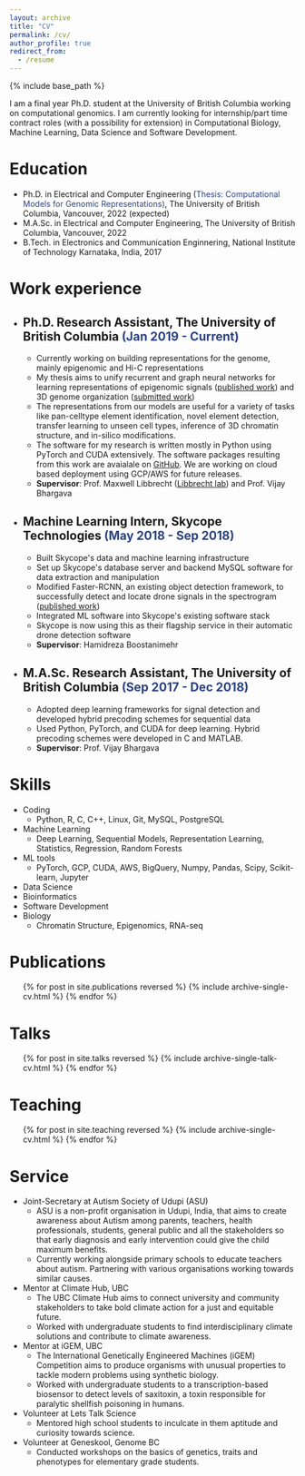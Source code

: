 ```yaml
---
layout: archive
title: "CV"
permalink: /cv/
author_profile: true
redirect_from:
  - /resume
---
```


{% include base_path %}

I am a final year Ph.D. student at the University of British Columbia working on computational genomics. I am currently looking for internship/part time contract roles (with a possibility for extension) in Computational Biology, Machine Learning, Data Science and Software Development.

Education
======
* Ph.D. in Electrical and Computer Engineering (<span style="color:#2C4381">Thesis: Computational Models for Genomic Representations)</span>, The University of British Columbia, Vancouver, 2022 (expected)
* M.A.Sc. in Electrical and Computer Engineering, The University of British Columbia, Vancouver, 2022
* B.Tech. in Electronics and Communication Enginnering, National Institute of Technology Karnataka, India, 2017 

Work experience
======
* ## Ph.D. Research Assistant, The University of British Columbia <span style="color:#2C4381">(Jan 2019 - Current)</span>
  * Currently working on building representations for the genome, mainly epigenomic and Hi-C representations 
  * My thesis aims to unify recurrent and graph neural networks for learning representations of epigenomic signals (<a href="https://kevinbdsouza.github.io/publication/epilstm"><u>published work</u></a>) and 3D genome organization (<a href="https://kevinbdsouza.github.io/publication/hiclstm"><u>submitted work</u></a>)
  * The representations from our models are useful for a variety of tasks like pan-celltype element identification, novel element detection, transfer learning to unseen cell types, inference of 3D chromatin structure, and in-silico modifications.
  * The software for my research is written mostly in Python using PyTorch and CUDA extensively. The software packages resulting from this work are avaialale on <a href="https://github.com/kevinbdsouza"><u>GitHub</u></a>. We are working on cloud based deployment using GCP/AWS for future releases.
  * **Supervisor**: Prof. Maxwell Libbrecht (<a href="https://www.libbrechtlab.com"><u>Libbrecht lab</u></a>) and Prof. Vijay Bhargava

* ## Machine Learning Intern, Skycope Technologies <span style="color:#2C4381"> (May 2018 - Sep 2018)</span>
  * Built Skycope's data and machine learning infrastructure 
  * Set up Skycope's database server and backend MySQL software for data extraction and manipulation 
  * Modified Faster-RCNN, an existing object detection framework, to successfully detect and locate drone signals in the spectrogram (<a href="https://kevinbdsouza.github.io/publication/frcnn"><u>published work</u></a>)
  * Integrated ML software into Skycope's existing software stack 
  * Skycope is now using this as their flagship service in their automatic drone detection software
  * **Supervisor**: Hamidreza Boostanimehr

* ## M.A.Sc. Research Assistant, The University of British Columbia <span style="color:#2C4381"> (Sep 2017 - Dec 2018)</span>
  * Adopted deep learning frameworks for signal detection and developed hybrid precoding schemes for sequential data
  * Used Python, PyTorch, and CUDA for deep learning. Hybrid precoding schemes were developed in C and MATLAB.
  * **Supervisor**: Prof. Vijay Bhargava

  
Skills
======
* Coding 
  * Python, R, C, C++, Linux, Git, MySQL, PostgreSQL
* Machine Learning 
  * Deep Learning, Sequential Models, Representation Learning, Statistics, Regression, Random Forests
* ML tools 
  * PyTorch, GCP, CUDA, AWS, BigQuery, Numpy, Pandas, Scipy, Scikit-learn, Jupyter
* Data Science 
* Bioinformatics
* Software Development 
* Biology 
  * Chromatin Structure, Epigenomics, RNA-seq


Publications
======
  <ul>{% for post in site.publications reversed %}
    {% include archive-single-cv.html %}
  {% endfor %}</ul>
  
Talks
======
  <ul>{% for post in site.talks reversed %}
    {% include archive-single-talk-cv.html %}
  {% endfor %}</ul>
  
Teaching
======
  <ul>{% for post in site.teaching reversed %}
    {% include archive-single-cv.html %}
  {% endfor %}</ul>
  
Service 
======
* Joint-Secretary at Autism Society of Udupi (ASU)
  * ASU is a non-profit organisation in Udupi, India, that aims to create awareness about Autism among parents, teachers, health professionals, students, general public and all the stakeholders so that early diagnosis and early intervention could give the child maximum benefits. 
  * Currently working alongside primary schools to educate teachers about autism. Partnering with various organisations working towards similar causes. 
* Mentor at Climate Hub, UBC
  * The UBC Climate Hub aims to connect university and community stakeholders to take bold climate action for a just and equitable future.
  * Worked with undergraduate students to find interdisciplinary climate solutions and contribute to climate awareness.
* Mentor at iGEM, UBC
  * The International Genetically Engineered Machines (iGEM) Competition aims to produce organisms with unusual properties to tackle modern problems using synthetic biology. 
  * Worked with undergraduate students to a transcription-based biosensor to detect levels of saxitoxin, a toxin responsible for paralytic shellfish poisoning in humans. 
* Volunteer at Lets Talk Science
  * Mentored high school students to inculcate in them aptitude and curiosity towards science.
* Volunteer at Geneskool, Genome BC
  * Conducted workshops on the basics of genetics, traits and phenotypes for elementary grade students.
